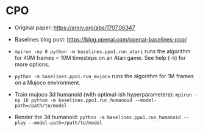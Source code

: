 # CPO
- Original paper: https://arxiv.org/abs/1707.06347
- Baselines blog post: https://blog.openai.com/openai-baselines-ppo/
- `mpirun -np 8 python -m baselines.ppo1.run_atari` runs the algorithm for 40M frames = 10M timesteps on an Atari game. See help (`-h`) for more options.
- `python -m baselines.ppo1.run_mujoco` runs the algorithm for 1M frames on a Mujoco environment.

- Train mujoco 3d humanoid (with optimal-ish hyperparameters): `mpirun -np 16 python -m baselines.ppo1.run_humanoid --model-path=/path/to/model`
- Render the 3d humanoid: `python -m baselines.ppo1.run_humanoid --play --model-path=/path/to/model`
